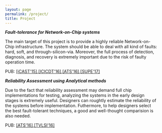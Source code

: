 ```yaml
---
layout: page
permalink: /project/
title: Project
---
```


***Fault-tolerance for Network-on-Chip systems***


The main target of this project is to provide a highly reliable Network-on-Chip infrastructure.
The system should be able to deal with all kind of faults: hard, soft, and through-silicon-via.
Moreover, the full process of detection, diagnosis, and recovery is extremely important due to the risk
of faulty operation time. 

PUB: [[iCAST'15]](http://ieeexplore.ieee.org/xpls/icp.jsp?arnumber=7314025),[[ICICDT'16]](http://ieeexplore.ieee.org/document/7542073/),[[ATS'16]](http://ieeexplore.ieee.org/abstract/document/7796106/),[[SUPE'17]](https://link.springer.com/article/10.1007/s11227-016-1951-0)


***Reliability Assessment using Analytical methods***


Due to the fact that reliability assessment may demand full chip implementations for testing, analyzing the systems in the early design stages is extremely useful.
Designers can roughtly estimate the reliability of the systems before implementation. Futhermore, to help designers select the best fault-tolerant techniques, a good and well-thought comparision is also needed.

PUB: [[ATS'16]](http://ieeexplore.ieee.org/abstract/document/7796106/),[[TVLSI'16]](https://doi.org/10.1109/TVLSI.2017.2736004)
